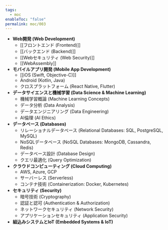 ```yaml
---
tags:
  - moc
enableToc: "false"
permalink: moc/003
---
```

- **Web開発 (Web Development)**
    - [[フロントエンド (Frontend)]]
    - [[バックエンド (Backend)]]
    - [[Webセキュリティ (Web Security)]]
    - [[WebAssembly]]
- **モバイルアプリ開発 (Mobile App Development)**
    - [[iOS (Swift, Objective-C)]]
    - Android (Kotlin, Java)
    - クロスプラットフォーム (React Native, Flutter)
- **データサイエンスと機械学習 (Data Science & Machine Learning)**
    - 機械学習概論 (Machine Learning Concepts)
    - データ分析 (Data Analysis)
    - データエンジニアリング (Data Engineering)
    - AI倫理 (AI Ethics)
- **データベース (Databases)**
    - リレーショナルデータベース (Relational Databases: SQL, PostgreSQL, MySQL)
    - NoSQLデータベース (NoSQL Databases: MongoDB, Cassandra, Redis)
    - データベース設計 (Database Design)
    - クエリ最適化 (Query Optimization)
- **クラウドコンピューティング (Cloud Computing)**
    - AWS, Azure, GCP
    - サーバーレス (Serverless)
    - コンテナ技術 (Containerization: Docker, Kubernetes)
- **セキュリティ (Security)**
    - 暗号技術 (Cryptography)
    - 認証と認可 (Authentication & Authorization)
    - ネットワークセキュリティ (Network Security)
    - アプリケーションセキュリティ (Application Security)
- **組込みシステムとIoT (Embedded Systems & IoT)**